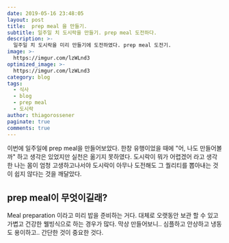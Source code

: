 ```yaml
---
date: 2019-05-16 23:48:05
layout: post
title:  prep meal 을 만들기.
subtitle: 일주일 치 도시락을 만들기. prep meal 도전하다. 
description: >-
  일주일 치 도시락을 미리 만들기에 도전하였다. prep meal 도전기.
image: >-
  https://imgur.com/lzWLnd3
optimized_image: >-
  https://imgur.com/lzWLnd3
category: blog
tags:
  - 식사
  - blog
  - prep meal
  - 도시락
author: thiagorossener
paginate: true
comments: true
---
```


이번에 일주일에 prep meal을 만들어보았다. 한창 유행이었을 때에 "어, 나도 만들어볼까" 하고 생각은 있었지만 실천은 옮기지 못하였다. 
도시락이 뭐가 어렵겠어 라고 생각한 나는 몸이 엄청 고생하고나서야 도시락이 아무나 도전해도 그 퀄리티를 뽑아내는 것이 쉽지 않다는 것을 깨달았다.

## prep meal이 무엇이길래?
Meal preparation 이라고 미리 밥을 준비하는 거다. 대체로 오랫동안 보관 할 수 있고 가볍고 건강한 웰빙식으로 하는 경우가 많다. 
막상 만들어보니.. 심플하고 안상하고 냉동도 용이하고.. 간단한 것이 중요한 것다.

